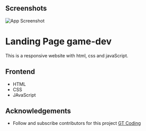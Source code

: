 ## Screenshots

![App Screenshot](https://user-images.githubusercontent.com/82284895/279584349-072275d8-09ea-4116-8c91-f8fbdb41a543.png)

# Landing Page game-dev

This is a responsive website with html, css and javaScript.

## Frontend

- HTML
- CSS
- JAvaScript


## Acknowledgements

 - Follow and subscribe contributors for this project [GT Coding](https://youtu.be/p5XWFVt9tY8?si=oczwjPUGSiT0rr4K)
